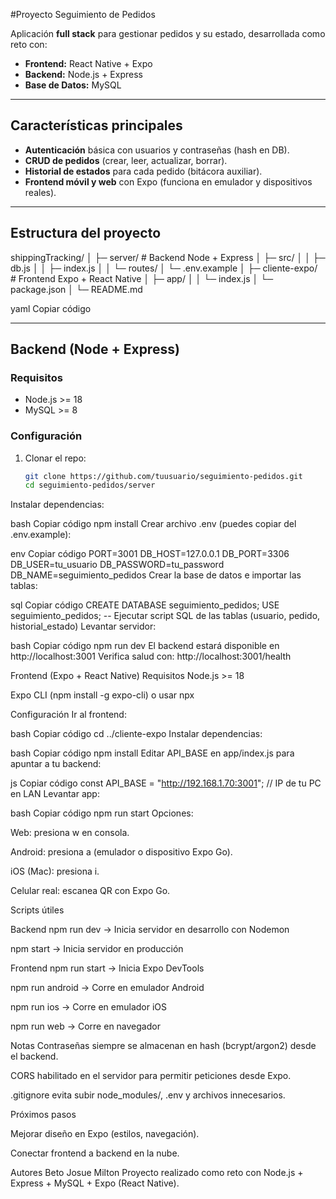 #Proyecto Seguimiento de Pedidos

Aplicación **full stack** para gestionar pedidos y su estado, desarrollada como reto con:

- **Frontend:** React Native + Expo
- **Backend:** Node.js + Express
- **Base de Datos:** MySQL

---

##  Características principales

-  **Autenticación** básica con usuarios y contraseñas (hash en DB).
-  **CRUD de pedidos** (crear, leer, actualizar, borrar).
-  **Historial de estados** para cada pedido (bitácora auxiliar).
-  **Frontend móvil y web** con Expo (funciona en emulador y dispositivos reales).

---

##  Estructura del proyecto

shippingTracking/
│
├─ server/ # Backend Node + Express
│ ├─ src/
│ │ ├─ db.js
│ │ ├─ index.js
│ │ └─ routes/
│ └─ .env.example
│
├─ cliente-expo/ # Frontend Expo + React Native
│ ├─ app/
│ │ └─ index.js
│ └─ package.json
│
└─ README.md

yaml
Copiar código

---

##  Backend (Node + Express)

###  Requisitos
- Node.js >= 18
- MySQL >= 8

###  Configuración
1. Clonar el repo:
   ```bash
   git clone https://github.com/tuusuario/seguimiento-pedidos.git
   cd seguimiento-pedidos/server
Instalar dependencias:

bash
Copiar código
npm install
Crear archivo .env (puedes copiar del .env.example):

env
Copiar código
PORT=3001
DB_HOST=127.0.0.1
DB_PORT=3306
DB_USER=tu_usuario
DB_PASSWORD=tu_password
DB_NAME=seguimiento_pedidos
Crear la base de datos e importar las tablas:

sql
Copiar código
CREATE DATABASE seguimiento_pedidos;
USE seguimiento_pedidos;
-- Ejecutar script SQL de las tablas (usuario, pedido, historial_estado)
Levantar servidor:

bash
Copiar código
npm run dev
 El backend estará disponible en http://localhost:3001
Verifica salud con: http://localhost:3001/health

 Frontend (Expo + React Native)
 Requisitos
Node.js >= 18

Expo CLI (npm install -g expo-cli) o usar npx

 Configuración
Ir al frontend:

bash
Copiar código
cd ../cliente-expo
Instalar dependencias:

bash
Copiar código
npm install
Editar API_BASE en app/index.js para apuntar a tu backend:

js
Copiar código
const API_BASE = "http://192.168.1.70:3001"; // IP de tu PC en LAN
Levantar app:

bash
Copiar código
npm run start
Opciones:

Web: presiona w en consola.

Android: presiona a (emulador o dispositivo Expo Go).

iOS (Mac): presiona i.

Celular real: escanea QR con Expo Go.

 Scripts útiles
 
Backend
npm run dev → Inicia servidor en desarrollo con Nodemon

npm start → Inicia servidor en producción

Frontend
npm run start → Inicia Expo DevTools

npm run android → Corre en emulador Android

npm run ios → Corre en emulador iOS

npm run web → Corre en navegador

Notas
Contraseñas siempre se almacenan en hash (bcrypt/argon2) desde el backend.

CORS habilitado en el servidor para permitir peticiones desde Expo.

.gitignore evita subir node_modules/, .env y archivos innecesarios.

Próximos pasos

 Mejorar diseño en Expo (estilos, navegación).

 Conectar frontend a backend en la nube.

Autores
Beto
Josue
Milton
Proyecto realizado como reto con Node.js + Express + MySQL + Expo (React Native).

